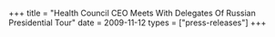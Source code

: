 +++
title = "Health Council CEO Meets With Delegates Of Russian Presidential Tour"
date = 2009-11-12
types = ["press-releases"]
+++
